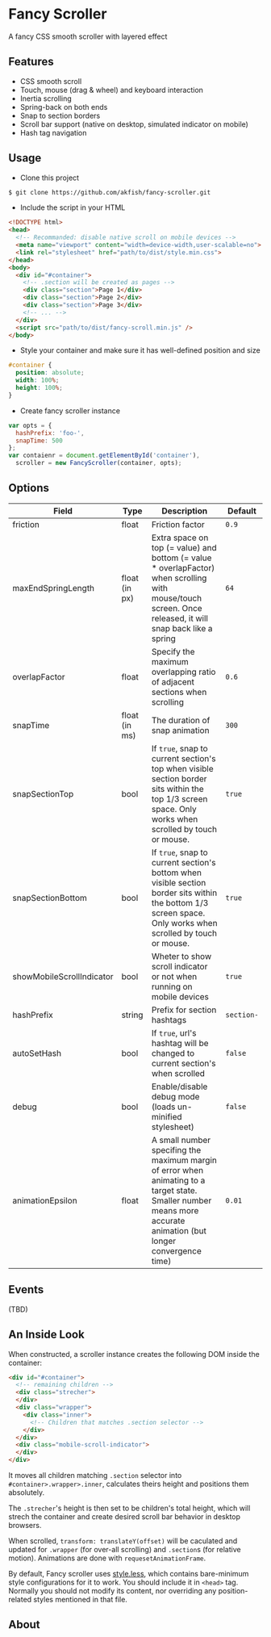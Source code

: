 # Fancy Scroller

A fancy CSS smooth scroller with layered effect

## Features

* CSS smooth scroll
* Touch, mouse (drag & wheel) and keyboard interaction
* Inertia scrolling
* Spring-back on both ends
* Snap to section borders
* Scroll bar support (native on desktop, simulated indicator on mobile)
* Hash tag navigation

## Usage

- Clone this project

```bash
$ git clone https://github.com/akfish/fancy-scroller.git
```

- Include the script in your HTML

```html
<!DOCTYPE html>
<head>
  <!-- Recommanded: disable native scroll on mobile devices -->
  <meta name="viewport" content="width=device-width,user-scalable=no">
  <link rel="stylesheet" href="path/to/dist/style.min.css">
</head>
<body>
  <div id="#container">
    <!-- .section will be created as pages -->
    <div class="section">Page 1</div>
    <div class="section">Page 2</div>
    <div class="section">Page 3</div>
    <!-- ... -->
  </div>
  <script src="path/to/dist/fancy-scroll.min.js" />
</body>
```

- Style your container and make sure it has well-defined position and size

```css
#container {
  position: absolute;
  width: 100%;
  height: 100%;
}
```

- Create fancy scroller instance

```js
var opts = {
  hashPrefix: 'foo-',
  snapTime: 500
};
var contaienr = document.getElementById('container'),
  scroller = new FancyScroller(container, opts);
```

## Options

Field | Type | Description | Default
----- |------|-------------|---------
friction | float | Friction factor | `0.9`
maxEndSpringLength | float (in px) | Extra space on top (= value) and bottom (= value * overlapFactor) when scrolling with mouse/touch screen. Once released, it will snap back like a spring | `64`
overlapFactor | float | Specify the maximum overlapping ratio of adjacent sections when scrolling | `0.6`
snapTime | float (in ms) | The duration of snap animation | `300`
snapSectionTop | bool | If `true`, snap to current section's top when visible section border sits within the top 1/3 screen space. Only works when scrolled by touch or mouse. | `true`
snapSectionBottom | bool | If `true`, snap to current section's bottom when visible section border sits within the bottom 1/3 screen space. Only works when scrolled by touch or mouse. | `true`
showMobileScrollIndicator | bool | Wheter to show scroll indicator or not when running on mobile devices | `true`
hashPrefix | string | Prefix for section hashtags | `section-`
autoSetHash | bool | If `true`, url's hashtag will be changed to current section's when scrolled | `false`
debug | bool | Enable/disable debug mode (loads un-minified stylesheet) | `false`
animationEpsilon | float | A small number specifing the maximum margin of error when animating to a target state. Smaller number means more accurate animation (but longer convergence time) | `0.01`

## Events

(TBD)

## An Inside Look

When constructed, a scroller instance creates the following DOM inside the container:

```html
<div id="#container">
  <!-- remaining children -->
  <div class="strecher">
  </div>
  <div class="wrapper">
    <div class="inner">
      <!-- Children that matches .section selector -->  
    </div>
  </div>
  <div class="mobile-scroll-indicator">
  </div>
</div>
```

It moves all children matching `.section` selector into `#container>.wrapper>.inner`, calculates theirs height and positions them absolutely.

The `.strecher`'s height is then set to be children's total height, which will strech the container and create desired scroll bar behavior in desktop browsers.

When scrolled, `transform: translateY(offset)` will be caculated and updated for `.wrapper` (for over-all scrolling) and `.section`s (for relative motion).
Animations are done with `requesetAnimationFrame`.

By default, Fancy scroller uses [style.less](/less/style.less), which contains bare-minimum style configurations for it to work. You should include it in `<head>` tag.  
Normally you should not modify its content, nor overriding any position-related styles mentioned in that file.

## About
